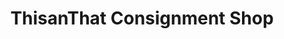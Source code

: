 ---
title: "ThisanThat Consignment Shop"
url: /pinehurst/thisanthat-consignment-shop/
shop: Gebrauchtwaren
---